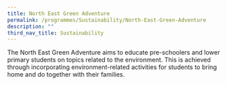 ```yaml
---
title: North East Green Adventure
permalink: /programmes/Sustainability/North-East-Green-Adventure
description: ""
third_nav_title: Sustainability
---
```

The North East Green Adventure aims to educate pre-schoolers and lower primary students on topics related to the environment. This is achieved through incorporating environment-related activities for students to bring home and do together with their families.